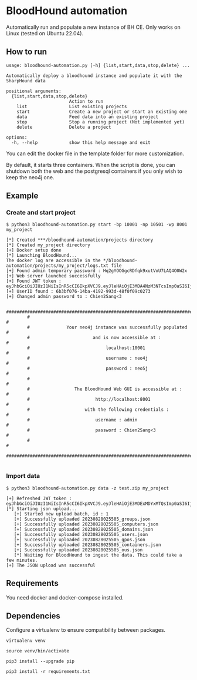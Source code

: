 # BloodHound automation
Automatically run and populate a new instance of BH CE.
Only works on Linux (tested on Ubuntu 22.04). 

## How to run
```
usage: bloodhound-automation.py [-h] {list,start,data,stop,delete} ...

Automatically deploy a bloodhound instance and populate it with the SharpHound data

positional arguments:
  {list,start,data,stop,delete}
                        Action to run
    list                List existing projects
    start               Create a new project or start an existing one
    data                Feed data into an existing project
    stop                Stop a running project (Not implemented yet)
    delete              Delete a project

options:
  -h, --help            show this help message and exit
```

You can edit the docker file in the template folder for more customization.

By default, it starts three containers. When the script is done, you can shutdown both the web and the postgresql containers if you only wish to keep the neo4j one.


## Example

### Create and start project
```
$ python3 bloodhound-automation.py start -bp 10001 -np 10501 -wp 8001 my_project

[*] Created ***/bloodhound-automation/projects directory
[*] Created my_project directory
[+] Docker setup done
[*] Launching BloodHound...
The docker log are accessible in the */bloodhound-automation/projects/my_project/logs.txt file
[+] Found admin temporary password : Hq2gYOOGgcRDfqk9xutVoU7LAQ4O0W2x
[+] Web server launched successfully
[+] Found JWT token : eyJhbGciOiJIUzI1NiIsInR5cCI6IkpXVCJ9.eyJleHAiOjE3MDA4NzM3NTcsImp0aSI6IjEiLCJpYXQiOjE3MDA4NDQ5NTcsInN1YiI6IjZiM2JmMDc2LTE0YmEtNDE5Mi05OTNkLTQ4ZjBmMDljMDI3MyJ9.jwD8mGxAPIExOP_Xd1S1fWou85N2KqRGpXduH6AIWcc
[+] UserID found : 6b3bf076-14ba-4192-993d-48f0f09c0273
[+] Changed admin password to : Chien2Sang<3

        #############################################################################
        #                                                                           #
        #              Your neo4j instance was successfully populated               #
        #                        and is now accessible at :                         #
        #                             localhost:10001                               #
        #                             username : neo4j                              #
        #                             password : neo5j                              # 
        #                                                                           #
        #                 The BloodHound Web GUI is accessible at :                 #
        #                         http://localhost:8001                             #
        #                     with the following credentials :                      #
        #                         username : admin                                  #
        #                         password : Chien2Sang<3                           #
        #                                                                           #
        #############################################################################
          
```

### Import data

```
$ python3 bloodhound-automation.py data -z test.zip my_project

[+] Refreshed JWT token : eyJhbGciOiJIUzI1NiIsInR5cCI6IkpXVCJ9.eyJleHAiOjE3MDExMDYxMTQsImp0aSI6IjIiLCJpYXQiOjE3MDEwNzczMTQsInN1YiI6IjFhZWY2ZGVmLWFlNWEtNDAxMC1hZDcxLTFmZWNiYzFjZDE2OSJ9.qOUAEc1Bxm6AoNMEunR1j_kQayawkm9kdUJzTsLDb58
[*] Starting json upload...
   [+] Started new upload batch, id : 1
   [+] Successfully uploaded 20230828025505_groups.json
   [+] Successfully uploaded 20230828025505_computers.json
   [+] Successfully uploaded 20230828025505_domains.json
   [+] Successfully uploaded 20230828025505_users.json
   [+] Successfully uploaded 20230828025505_gpos.json
   [+] Successfully uploaded 20230828025505_containers.json
   [+] Successfully uploaded 20230828025505_ous.json
   [*] Waiting for BloodHound to ingest the data. This could take a few minutes.
[+] The JSON upload was successful
```

## Requirements

You need docker and docker-compose installed.

## Dependencies

Configure a virtualenv to ensure compatibility between packages.

```
virtualenv venv
```
```
source venv/bin/activate
```
```
pip3 install --upgrade pip
```
```
pip3 install -r requirements.txt
```
